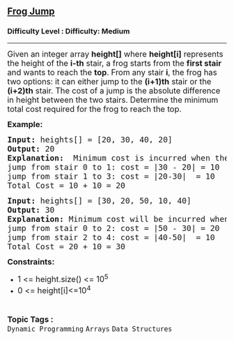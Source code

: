 <h2><a href="https://www.geeksforgeeks.org/problems/geek-jump/0">Frog Jump</a></h2><h3>Difficulty Level : Difficulty: Medium</h3><hr><div class="problems_problem_content__Xm_eO" bis_skin_checked="1"><p><span style="font-size: 18px;">Given an integer array <strong>height[]</strong> where <strong>height[i]</strong> represents the height of the <strong>i-th</strong> stair, a frog starts from the <strong>first stair</strong> and wants to reach the <strong>top</strong>. From any stair <strong>i</strong>, the frog has two options: it can either jump to the <strong>(i+1)th</strong> stair or the <strong>(i+2)th</strong> stair. The cost of a jump is the absolute difference in height between the two stairs. Determine the minimum total cost required for the frog to reach the top.</span></p>
<p><span style="font-size: 18px;"><strong>Example:<br></strong></span></p>
<pre><span style="font-size: 18px;"><strong>Input:</strong> heights[] = [20, 30, 40, 20] </span><br><span style="font-size: 18px;"><strong>Output:</strong> 20</span><br><span style="font-size: 18px;"><strong>Explanation:</strong>  Minimum cost is incurred when the frog jumps from stair 0 to 1 then 1 to 3:</span><br><span style="font-size: 18px;">jump from stair 0 to 1: cost = |30 - 20| = 10</span><br><span style="font-size: 18px;">jump from stair 1 to 3: cost = |20-30|&nbsp; = 10</span><br><span style="font-size: 18px;">Total Cost = 10 + 10 = 20</span></pre>
<pre><span style="font-size: 18px;"><strong>Input:</strong> heights[] = [30, 20, 50, 10, 40]</span><br><span style="font-size: 18px;"><strong>Output:</strong> 30</span><br><span style="font-size: 18px;"><strong>Explanation:</strong> Minimum cost will be incurred when frog jumps from stair 0 to 2 then 2 to 4:</span><br><span style="font-size: 18px;">jump from stair 0 to 2: cost = |50 - 30| = 20</span><br><span style="font-size: 18px;">jump from stair 2 to 4: cost = |40-50|&nbsp; = 10<br></span><span style="font-size: 18px;">Total Cost = 20 + 10 = 30</span></pre>
<p><span style="font-size: 18px;"><strong>Constraints:</strong></span></p>
<ul>
<li><span style="font-size: 18px;">1 &lt;= height.size() &lt;= 10<sup>5</sup></span></li>
<li><span style="font-size: 18px;">0 &lt;= height[i]&lt;=10<sup>4</sup></span></li>
</ul></div><br><p><span style=font-size:18px><strong>Topic Tags : </strong><br><code>Dynamic Programming</code>&nbsp;<code>Arrays</code>&nbsp;<code>Data Structures</code>&nbsp;